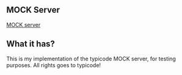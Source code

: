## MOCK Server

[MOCK server](https://my-json-server.typicode.com/deyanm/demo)

## What it has?

This is my implementation of the typicode MOCK server, for testing purposes. All rights goes to typicode!
